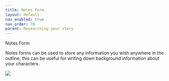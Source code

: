 ```yaml
---
title: Notes Form
layout: default
nav_enabled: true
nav_order: 78
parent: Researching your story
---
```


Notes Form

Notes forms can be used to store any information you wish anywhere in the outline, this can be useful for writing down background information about your characters.


![](/media/NotesElement.png)
